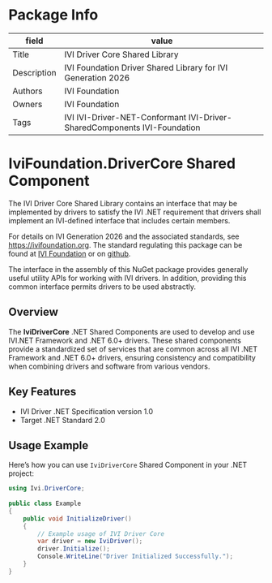 # Package Info

|field   | value |
|---     |  ---  |
|Title   | IVI Driver Core Shared Library |
|Description |IVI Foundation Driver Shared Library for IVI Generation 2026  |
|Authors |  IVI Foundation |
|Owners  | IVI Foundation |
|Tags    | IVI  IVI-Driver-NET-Conformant IVI-Driver-SharedComponents IVI-Foundation |

<!-- Following MD is the README.MD file -->
# IviFoundation.DriverCore Shared Component 

The IVI Driver Core Shared Library contains an interface that may be implemented by drivers to satisfy the IVI .NET requirement that drivers shall implement an IVI-defined interface that includes certain members.

For details on IVI Generation 2026 and the associated standards, see <https://ivifoundation.org>.  The standard regulating this package can be found at [IVI Foundation](https://www.ivifoundation.org/downloads/PostGen2025/IviDriverNet.pdf) or on [github](https://github.com/IviFoundation/IviDrivers/blob/main/IviDriverNet/1.0/Spec/IviDriverNet.md).

The interface in the assembly of this NuGet package provides generally useful utility APIs for working with IVI drivers.  In addition, providing this common interface permits drivers to be used abstractly.

## Overview

The **IviDriverCore** .NET Shared Components are used to develop and use IVI.NET Framework and .NET 6.0+ drivers. These shared components provide a standardized set of services that are common across all IVI .NET Framework and .NET 6.0+ drivers, ensuring consistency and compatibility when combining drivers and software from various vendors.

## Key Features

- IVI Driver .NET Specification version 1.0
- Target .NET Standard 2.0

## Usage Example

Here’s how you can use `IviDriverCore` Shared Component in your .NET project:

```csharp
using Ivi.DriverCore;
 
public class Example
{
    public void InitializeDriver()
    {
        // Example usage of IVI Driver Core
        var driver = new IviDriver();
        driver.Initialize();
        Console.WriteLine("Driver Initialized Successfully.");
    }
}
```
